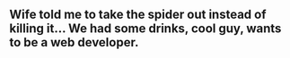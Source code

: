 ## Wife told me to take the spider out instead of killing it... We had some drinks, cool guy, wants to be a web developer.